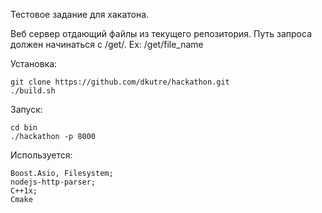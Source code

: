 Тестовое задание для хакатона.

Веб сервер отдающий файлы из текущего репозитория. 
Путь запроса должен начинаться с /get/. Ex: /get/file_name

Установка:

    git clone https://github.com/dkutre/hackathon.git
    ./build.sh
    
Запуск:

    cd bin
    ./hackathon -p 8000

Используется:

    Boost.Asio, Filesystem;
    nodejs-http-parser;
    C++1x;
    Cmake
    




